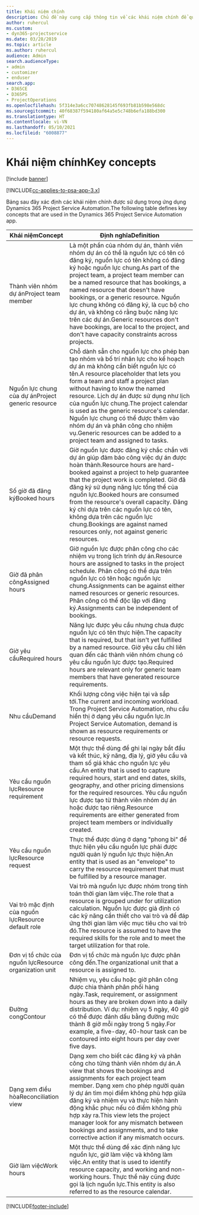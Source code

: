 ```yaml
---
title: Khái niệm chính
description: Chủ đề này cung cấp thông tin về các khái niệm chính để quản lý nguồn lực trong Project Service Automation.
author: ruhercul
ms.custom:
- dyn365-projectservice
ms.date: 03/28/2019
ms.topic: article
ms.author: ruhercul
audience: Admin
search.audienceType:
- admin
- customizer
- enduser
search.app:
- D365CE
- D365PS
- ProjectOperations
ms.openlocfilehash: 5f314e3a6cc70748628145f693fb81b598e568dc
ms.sourcegitcommit: 40f68387f594180af64a5e5c748b6efa188bd300
ms.translationtype: HT
ms.contentlocale: vi-VN
ms.lasthandoff: 05/10/2021
ms.locfileid: "6008877"
---
```

# <a name="key-concepts"></a><span data-ttu-id="99cf7-103">Khái niệm chính</span><span class="sxs-lookup"><span data-stu-id="99cf7-103">Key concepts</span></span>

[!include [banner](../includes/psa-now-project-operations.md)]

[!INCLUDE[cc-applies-to-psa-app-3.x](../includes/cc-applies-to-psa-app-3x.md)]

<span data-ttu-id="99cf7-104">Bảng sau đây xác định các khái niệm chính được sử dụng trong ứng dụng Dynamics 365 Project Service Automation.</span><span class="sxs-lookup"><span data-stu-id="99cf7-104">The following table defines key concepts that are used in the Dynamics 365 Project Service Automation app.</span></span>

| <span data-ttu-id="99cf7-105">Khái niệm</span><span class="sxs-lookup"><span data-stu-id="99cf7-105">Concept</span></span>                    | <span data-ttu-id="99cf7-106">Định nghĩa</span><span class="sxs-lookup"><span data-stu-id="99cf7-106">Definition</span></span> |
|----------------------------|------------|
| <span data-ttu-id="99cf7-107">Thành viên nhóm dự án</span><span class="sxs-lookup"><span data-stu-id="99cf7-107">Project team member</span></span>        | <span data-ttu-id="99cf7-108">Là một phần của nhóm dự án, thành viên nhóm dự án có thể là nguồn lực có tên có đăng ký, nguồn lực có tên không có đăng ký hoặc nguồn lực chung.</span><span class="sxs-lookup"><span data-stu-id="99cf7-108">As part of the project team, a project team member can be a named resource that has bookings, a named resource that doesn't have bookings, or a generic resource.</span></span> <span data-ttu-id="99cf7-109">Nguồn lực chung không có đăng ký, là cục bộ cho dự án, và không có rằng buộc năng lực trên các dự án.</span><span class="sxs-lookup"><span data-stu-id="99cf7-109">Generic resources don't have bookings, are local to the project, and don't have capacity constraints across projects.</span></span> |
| <span data-ttu-id="99cf7-110">Nguồn lực chung của dự án</span><span class="sxs-lookup"><span data-stu-id="99cf7-110">Project generic resource</span></span>   | <span data-ttu-id="99cf7-111">Chỗ dành sẵn cho nguồn lực cho phép bạn tạo nhóm và bố trí nhân lực cho kế hoạch dự án mà không cần biết nguồn lực có tên.</span><span class="sxs-lookup"><span data-stu-id="99cf7-111">A resource placeholder that lets you form a team and staff a project plan without having to know the named resource.</span></span> <span data-ttu-id="99cf7-112">Lịch dự án được sử dụng như lịch của nguồn lực chung.</span><span class="sxs-lookup"><span data-stu-id="99cf7-112">The project calendar is used as the generic resource's calendar.</span></span> <span data-ttu-id="99cf7-113">Nguồn lực chung có thể được thêm vào nhóm dự án và phân công cho nhiệm vụ.</span><span class="sxs-lookup"><span data-stu-id="99cf7-113">Generic resources can be added to a project team and assigned to tasks.</span></span> |
| <span data-ttu-id="99cf7-114">Số giờ đã đăng ký</span><span class="sxs-lookup"><span data-stu-id="99cf7-114">Booked hours</span></span>               | <span data-ttu-id="99cf7-115">Giờ nguồn lực được đăng ký chắc chắn với dự án giúp đảm bảo công việc dự án được hoàn thành.</span><span class="sxs-lookup"><span data-stu-id="99cf7-115">Resource hours are hard-booked against a project to help guarantee that the project work is completed.</span></span> <span data-ttu-id="99cf7-116">Giờ đã đăng ký sử dụng năng lực tổng thể của nguồn lực.</span><span class="sxs-lookup"><span data-stu-id="99cf7-116">Booked hours are consumed from the resource's overall capacity.</span></span> <span data-ttu-id="99cf7-117">Đăng ký chỉ dựa trên các nguồn lực có tên, không dựa trên các nguồn lực chung.</span><span class="sxs-lookup"><span data-stu-id="99cf7-117">Bookings are against named resources only, not against generic resources.</span></span> |
| <span data-ttu-id="99cf7-118">Giờ đã phân công</span><span class="sxs-lookup"><span data-stu-id="99cf7-118">Assigned hours</span></span>             | <span data-ttu-id="99cf7-119">Giờ nguồn lực được phân công cho các nhiệm vụ trong lịch trình dự án.</span><span class="sxs-lookup"><span data-stu-id="99cf7-119">Resource hours are assigned to tasks in the project schedule.</span></span> <span data-ttu-id="99cf7-120">Phân công có thể dựa trên nguồn lực có tên hoặc nguồn lực chung.</span><span class="sxs-lookup"><span data-stu-id="99cf7-120">Assignments can be against either named resources or generic resources.</span></span> <span data-ttu-id="99cf7-121">Phân công có thể độc lập với đăng ký.</span><span class="sxs-lookup"><span data-stu-id="99cf7-121">Assignments can be independent of bookings.</span></span> |
| <span data-ttu-id="99cf7-122">Giờ yêu cầu</span><span class="sxs-lookup"><span data-stu-id="99cf7-122">Required hours</span></span>             | <span data-ttu-id="99cf7-123">Năng lực được yêu cầu nhưng chưa được nguồn lực có tên thực hiện.</span><span class="sxs-lookup"><span data-stu-id="99cf7-123">The capacity that is required, but that isn't yet fulfilled by a named resource.</span></span> <span data-ttu-id="99cf7-124">Giờ yêu cầu chỉ liên quan đến các thành viên nhóm chung có yêu cầu nguồn lực được tạo.</span><span class="sxs-lookup"><span data-stu-id="99cf7-124">Required hours are relevant only for generic team members that have generated resource requirements.</span></span> |
| <span data-ttu-id="99cf7-125">Nhu cầu</span><span class="sxs-lookup"><span data-stu-id="99cf7-125">Demand</span></span>                     | <span data-ttu-id="99cf7-126">Khối lượng công việc hiện tại và sắp tới.</span><span class="sxs-lookup"><span data-stu-id="99cf7-126">The current and incoming workload.</span></span> <span data-ttu-id="99cf7-127">Trong Project Service Automation, nhu cầu hiển thị ở dạng yêu cầu nguồn lực.</span><span class="sxs-lookup"><span data-stu-id="99cf7-127">In Project Service Automation, demand is shown as resource requirements or resource requests.</span></span> |
| <span data-ttu-id="99cf7-128">Yêu cầu nguồn lực</span><span class="sxs-lookup"><span data-stu-id="99cf7-128">Resource requirement</span></span>       | <span data-ttu-id="99cf7-129">Một thực thể dùng để ghi lại ngày bắt đầu và kết thúc, kỹ năng, địa lý, giờ yêu cầu và tham số giá khác cho nguồn lực yêu cầu.</span><span class="sxs-lookup"><span data-stu-id="99cf7-129">An entity that is used to capture required hours, start and end dates, skills, geography, and other pricing dimensions for the required resources.</span></span> <span data-ttu-id="99cf7-130">Yêu cầu nguồn lực được tạo từ thành viên nhóm dự án hoặc được tạo riêng.</span><span class="sxs-lookup"><span data-stu-id="99cf7-130">Resource requirements are either generated from project team members or individually created.</span></span> |
| <span data-ttu-id="99cf7-131">Yêu cầu nguồn lực</span><span class="sxs-lookup"><span data-stu-id="99cf7-131">Resource request</span></span>           | <span data-ttu-id="99cf7-132">Thực thể được dùng ở dạng "phong bì" để thực hiện yêu cầu nguồn lực phải được người quản lý nguồn lực thực hiện.</span><span class="sxs-lookup"><span data-stu-id="99cf7-132">An entity that is used as an "envelope" to carry the resource requirement that must be fulfilled by a resource manager.</span></span> |
| <span data-ttu-id="99cf7-133">Vai trò mặc định của nguồn lực</span><span class="sxs-lookup"><span data-stu-id="99cf7-133">Resource default role</span></span>      | <span data-ttu-id="99cf7-134">Vai trò mà nguồn lực được nhóm trong tính toán thời gian làm việc.</span><span class="sxs-lookup"><span data-stu-id="99cf7-134">The role that a resource is grouped under for utilization calculation.</span></span> <span data-ttu-id="99cf7-135">Nguồn lực được giả định có các kỹ năng cần thiết cho vai trò và để đáp ứng thời gian làm việc mục tiêu cho vai trò đó.</span><span class="sxs-lookup"><span data-stu-id="99cf7-135">The resource is assumed to have the required skills for the role and to meet the target utilization for that role.</span></span> |
| <span data-ttu-id="99cf7-136">Đơn vị tổ chức của nguồn lực</span><span class="sxs-lookup"><span data-stu-id="99cf7-136">Resource organization unit</span></span> | <span data-ttu-id="99cf7-137">Đơn vị tổ chức mà nguồn lực được phân công đến.</span><span class="sxs-lookup"><span data-stu-id="99cf7-137">The organizational unit that a resource is assigned to.</span></span> |
| <span data-ttu-id="99cf7-138">Đường cong</span><span class="sxs-lookup"><span data-stu-id="99cf7-138">Contour</span></span>                    | <span data-ttu-id="99cf7-139">Nhiệm vụ, yêu cầu hoặc giờ phân công được chia thành phân phối hàng ngày.</span><span class="sxs-lookup"><span data-stu-id="99cf7-139">Task, requirement, or assignment hours as they are broken down into a daily distribution.</span></span> <span data-ttu-id="99cf7-140">Ví dụ: nhiệm vụ 5 ngày, 40 giờ có thể được đánh dấu bằng đường mức thành 8 giờ mỗi ngày trong 5 ngày.</span><span class="sxs-lookup"><span data-stu-id="99cf7-140">For example, a five-day, 40-hour task can be contoured into eight hours per day over five days.</span></span> |
| <span data-ttu-id="99cf7-141">Dạng xem điều hòa</span><span class="sxs-lookup"><span data-stu-id="99cf7-141">Reconciliation view</span></span>        | <span data-ttu-id="99cf7-142">Dạng xem cho biết các đăng ký và phân công cho từng thành viên nhóm dự án.</span><span class="sxs-lookup"><span data-stu-id="99cf7-142">A view that shows the bookings and assignments for each project team member.</span></span> <span data-ttu-id="99cf7-143">Dạng xem cho phép người quản lý dự án tìm mọi điểm không phù hợp giữa đăng ký và nhiệm vụ và thực hiện hành động khắc phục nếu có điểm không phù hợp xảy ra.</span><span class="sxs-lookup"><span data-stu-id="99cf7-143">This view lets the project manager look for any mismatch between bookings and assignments, and to take corrective action if any mismatch occurs.</span></span> |
| <span data-ttu-id="99cf7-144">Giờ làm việc</span><span class="sxs-lookup"><span data-stu-id="99cf7-144">Work hours</span></span>                 | <span data-ttu-id="99cf7-145">Một thực thể dùng để xác định năng lực nguồn lực, giờ làm việc và không làm việc.</span><span class="sxs-lookup"><span data-stu-id="99cf7-145">An entity that is used to identify resource capacity, and working and non-working hours.</span></span> <span data-ttu-id="99cf7-146">Thực thể này cũng được gọi là lịch nguồn lực.</span><span class="sxs-lookup"><span data-stu-id="99cf7-146">This entity is also referred to as the resource calendar.</span></span> |


[!INCLUDE[footer-include](../includes/footer-banner.md)]